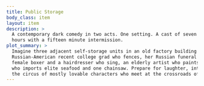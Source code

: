 ```yaml
---
title: Public Storage
body_class: item
layout: item
description: >
  A contemporary dark comedy in two acts. One setting. A cast of seven actors: three female, four male. Running time two
  hours with a fifteen minute intermission.
plot_summary: >
  Imagine three adjacent self-storage units in an old factory building in present-day Los Angeles. Cast an adorable
  Russian-American recent college grad who fences, her Russian funeral director uncle, a singer-songwriter guitarist, a
  female boxer and a hairdresser who sing, an elderly artist who paints amorous robots, an immigrant small businessman
  who imports elite seafood and one chainsaw. Prepare for laughter, intrigue and love at any age. You’re ready to reveal
  the circus of mostly lovable characters who meet at the crossroads of Public Storage.
---
```

